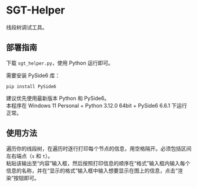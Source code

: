 # SGT-Helper

线段树调试工具。

## 部署指南

下载 `sgt_helper.py`，使用 Python 运行即可。

需要安装 PySide6 库：

```
pip install PySide6
```

建议优先使用最新版本 Python 和 PySide6。  
本程序在 Windows 11 Personal + Python 3.12.0 64bit + PySide6 6.6.1 下运行正常。

## 使用方法

遍历你的线段树，在遍历时逐行打印每个节点的信息，用空格隔开。必须包括区间左右端点（`s` 和 `t`）。  
粘贴该输出至“内容”输入框，然后按照打印信息的顺序在“格式”输入框内输入每个信息的名称，并在“显示的格式”输入框中输入想要显示在图上的信息，点击“渲染”按钮即可。
